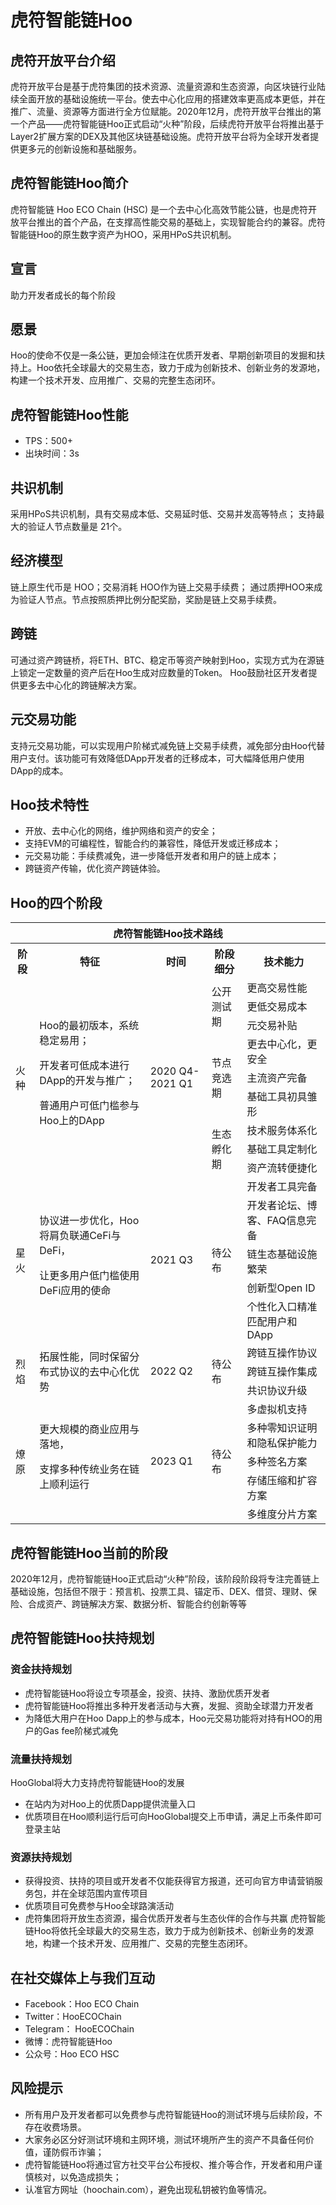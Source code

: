 # 虎符智能链Hoo


## 虎符开放平台介绍
虎符开放平台是基于虎符集团的技术资源、流量资源和生态资源，向区块链行业陆续全面开放的基础设施统一平台。使去中心化应用的搭建效率更高成本更低，并在推广、流量、资源等方面进行全方位赋能。2020年12月，虎符开放平台推出的第一个产品——虎符智能链Hoo正式启动“火种”阶段，后续虎符开放平台将推出基于Layer2扩展方案的DEX及其他区块链基础设施。虎符开放平台将为全球开发者提供更多元的创新设施和基础服务。

## 虎符智能链Hoo简介
虎符智能链 Hoo ECO Chain (HSC) 是一个去中心化高效节能公链，也是虎符开放平台推出的首个产品，在支撑高性能交易的基础上，实现智能合约的兼容。虎符智能链Hoo的原生数字资产为HOO，采用HPoS共识机制。

## 宣言
助力开发者成长的每个阶段

## 愿景
Hoo的使命不仅是一条公链，更加会倾注在优质开发者、早期创新项目的发掘和扶持上。Hoo依托全球最大的交易生态，致力于成为创新技术、创新业务的发源地，构建一个技术开发、应用推广、交易的完整生态闭环。

## 虎符智能链Hoo性能
- TPS：500+
- 出块时间：3s

## 共识机制
采用HPoS共识机制，具有交易成本低、交易延时低、交易并发高等特点；
支持最大的验证人节点数量是 21个。

## 经济模型
链上原生代币是 HOO；交易消耗 HOO作为链上交易手续费；
通过质押HOO来成为验证人节点。节点按照质押比例分配奖励，奖励是链上交易手续费。

## 跨链
可通过资产跨链桥，将ETH、BTC、稳定币等资产映射到Hoo，实现方式为在源链上锁定一定数量的资产后在Hoo生成对应数量的Token。
Hoo鼓励社区开发者提供更多去中心化的跨链解决方案。

## 元交易功能
支持元交易功能，可以实现用户阶梯式减免链上交易手续费，减免部分由Hoo代替用户支付。该功能可有效降低DApp开发者的迁移成本，可大幅降低用户使用DApp的成本。

## Hoo技术特性
- 开放、去中心化的网络，维护网络和资产的安全；
- 支持EVM的可编程性，智能合约的兼容性，降低开发或迁移成本；
- 元交易功能：手续费减免，进一步降低开发者和用户的链上成本；
- 跨链资产传输，优化资产跨链体验。



## Hoo的四个阶段
<table >
    <tr style="background:rgba(0,0,0,0)" ><th colspan=5>虎符智能链Hoo技术路线</th> </tr>
    <tr style="background:rgba(0,0,0,0)" >
<th > 阶段 </th><th> 特征 </th><th> 时间 </th><th> 阶段细分 </th><th> 技术能力 </th>
</tr>
<tr style="background:rgba(0,0,0,0)" >
<tr style="background:rgba(0,0,0,0)" ><td rowspan=9 >火种</td><td rowspan=9 >Hoo的最初版本，系统稳定易用；

开发者可低成本进行DApp的开发与推广；

普通用户可低门槛参与Hoo上的DApp</td><td rowspan=9 >2020 Q4-2021 Q1</td><td rowspan=3 >公开测试期</td><td>更高交易性能</td></tr>
<tr style="background:rgba(0,0,0,0)" ><td>更低交易成本</td></tr>
<tr style="background:rgba(0,0,0,0)"><td>元交易补贴</td></tr>
<tr style="background:rgba(0,0,0,0)"> <td rowspan=3 >节点竞选期</td><td>更去中心化，更安全</td></tr>
<tr style="background:rgba(0,0,0,0)"><td>主流资产完备</td></tr>
<tr style="background:rgba(0,0,0,0)"><td>基础工具初具雏形</td></tr>
<tr style="background:rgba(0,0,0,0)"> <td rowspan=3 >生态孵化期</td><td>技术服务体系化</td></tr>
<tr style="background:rgba(0,0,0,0)"><td>基础工具定制化</td></tr>
<tr style="background:rgba(0,0,0,0)"><td>资产流转便捷化</td></tr>

<tr style="background:rgba(0,0,0,0)"><td rowspan=5 > 星火  </td><td rowspan=5 > 协议进一步优化，Hoo将肩负联通CeFi与DeFi，

让更多用户低门槛使用DeFi应用的使命  </td> <td rowspan=5 >2021 Q3 </td> <td rowspan=5 > 待公布  </td> <td>开发者工具完备</td></tr>
<tr style="background:rgba(0,0,0,0)"><td>开发者论坛、博客、FAQ信息完备</td></tr>
<tr style="background:rgba(0,0,0,0)"><td>链生态基础设施繁荣</td></tr>
<tr style="background:rgba(0,0,0,0)"><td>创新型Open ID</td></tr>
<tr style="background:rgba(0,0,0,0)"><td>个性化入口精准匹配用户和DApp</td></tr>

<tr style="background:rgba(0,0,0,0)"><td rowspan=3>烈焰</td> <td rowspan=3>拓展性能，同时保留分布式协议的去中心化优势</td><td rowspan=3>2022 Q2</td><td rowspan=3>待公布</td><td>跨链互操作协议</td></tr>
<tr style="background:rgba(0,0,0,0)"><td>跨链互操作集成</td></tr>
<tr style="background:rgba(0,0,0,0)"><td>共识协议升级</td></tr>
<tr style="background:rgba(0,0,0,0)"><td rowspan=5>燎原</td> <td rowspan=5>更大规模的商业应用与落地，

支撑多种传统业务在链上顺利运行</td> <td rowspan=5>2023 Q1</td> <td rowspan=5>待公布</td><td>多虚拟机支持</td></tr>
<tr style="background:rgba(0,0,0,0)"><td>多种零知识证明和隐私保护能力</td></tr>
<tr style="background:rgba(0,0,0,0)"><td>多种签名方案</td></tr>
<tr style="background:rgba(0,0,0,0)"><td>存储压缩和扩容方案</td></tr>
<tr style="background:rgba(0,0,0,0)"><td>多维度分片方案</td></tr>

</table>



## 虎符智能链Hoo当前的阶段
2020年12月，虎符智能链Hoo正式启动“火种”阶段，该阶段阶段将专注完善链上基础设施，包括但不限于：预言机、投票工具、锚定币、DEX、借贷、理财、保险、合成资产、跨链解决方案、数据分析、智能合约创新等等

## 虎符智能链Hoo扶持规划
### 资金扶持规划
- 虎符智能链Hoo将设立专项基金，投资、扶持、激励优质开发者
- 虎符智能链Hoo将推出多种开发者活动与大赛，发掘、资助全球潜力开发者
- 为降低大用户在Hoo Dapp上的参与成本，Hoo元交易功能将对持有HOO的用户的Gas fee阶梯式减免
### 流量扶持规划
HooGlobal将大力支持虎符智能链Hoo的发展
- 在站内为对Hoo上的优质Dapp提供流量入口
- 优质项目在Hoo顺利运行后可向HooGlobal提交上币申请，满足上币条件即可登录主站
### 资源扶持规划
- 获得投资、扶持的项目或开发者不仅能获得官方报道，还可向官方申请营销服务包，并在全球范围内宣传项目
- 优质项目可免费参与Hoo全球路演活动
- 虎符集团将开放生态资源，撮合优质开发者与生态伙伴的合作与共赢
虎符智能链Hoo将依托全球最大的交易生态，致力于成为创新技术、创新业务的发源地，构建一个技术开发、应用推广、交易的完整生态闭环。


## 在社交媒体上与我们互动
- Facebook：Hoo ECO Chain
- Twitter：HooECOChain
- Telegram： HooECOChain
- 微博：虎符智能链Hoo
- 公众号：Hoo ECO HSC


## 风险提示
- 所有用户及开发者都可以免费参与虎符智能链Hoo的测试环境与后续阶段，不存在收费场景。
- 大家务必区分好测试环境和主网环境，测试环境所产生的资产不具备任何价值，谨防假币诈骗；
- 虎符智能链Hoo将通过官方社交平台公布授权、推介等合作，开发者和用户谨慎核对，以免造成损失；
- 认准官方网址（hoochain.com），避免出现私钥被钓鱼等情况。
